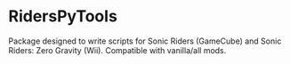 # RidersPyTools

Package designed to write scripts for Sonic Riders (GameCube) and Sonic Riders: Zero Gravity (Wii). Compatible with vanilla/all mods.